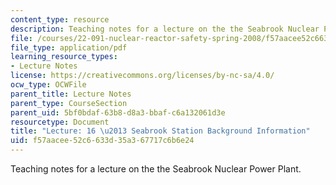 ```yaml
---
content_type: resource
description: Teaching notes for a lecture on the the Seabrook Nuclear Power Plant.
file: /courses/22-091-nuclear-reactor-safety-spring-2008/f57aacee52c6633d35a367717c6b6e24_MIT22_091S08_lec16note.pdf
file_type: application/pdf
learning_resource_types:
- Lecture Notes
license: https://creativecommons.org/licenses/by-nc-sa/4.0/
ocw_type: OCWFile
parent_title: Lecture Notes
parent_type: CourseSection
parent_uid: 5bf0bdaf-63b8-d8a3-bbaf-c6a132061d3e
resourcetype: Document
title: "Lecture: 16 \u2013 Seabrook Station Background Information"
uid: f57aacee-52c6-633d-35a3-67717c6b6e24
---
```

Teaching notes for a lecture on the the Seabrook Nuclear Power Plant.
